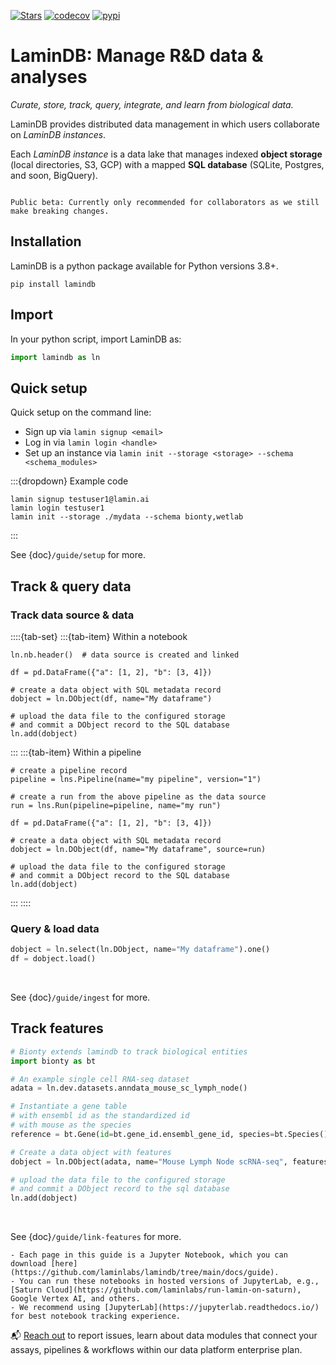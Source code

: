 [![Stars](https://img.shields.io/github/stars/laminlabs/lamindb?logo=GitHub&color=yellow)](https://github.com/laminlabs/lamindb)
[![codecov](https://codecov.io/gh/laminlabs/lamindb/branch/main/graph/badge.svg?token=VKMRJ7OWR3)](https://codecov.io/gh/laminlabs/lamindb)
[![pypi](https://img.shields.io/pypi/v/lamindb?color=blue&label=pypi%20package)](https://pypi.org/project/lamindb)

# LaminDB: Manage R&D data & analyses

_Curate, store, track, query, integrate, and learn from biological data._

LaminDB provides distributed data management in which users collaborate on _LaminDB instances_.

Each _LaminDB instance_ is a data lake that manages indexed **object storage** (local directories, S3, GCP) with a mapped **SQL database** (SQLite, Postgres, and soon, BigQuery).

```{warning}

Public beta: Currently only recommended for collaborators as we still make breaking changes.

```

## Installation

LaminDB is a python package available for Python versions 3.8+.

```shell
pip install lamindb
```

## Import

In your python script, import LaminDB as:

```python
import lamindb as ln
```

## Quick setup

Quick setup on the command line:

- Sign up via `lamin signup <email>`
- Log in via `lamin login <handle>`
- Set up an instance via `lamin init --storage <storage> --schema <schema_modules>`

:::{dropdown} Example code

```shell
lamin signup testuser1@lamin.ai
lamin login testuser1
lamin init --storage ./mydata --schema bionty,wetlab
```

:::

See {doc}`/guide/setup` for more.

## Track & query data

### Track data source & data

::::{tab-set}
:::{tab-item} Within a notebook

```{code-block} python
ln.nb.header()  # data source is created and linked

df = pd.DataFrame({"a": [1, 2], "b": [3, 4]})

# create a data object with SQL metadata record
dobject = ln.DObject(df, name="My dataframe")

# upload the data file to the configured storage
# and commit a DObject record to the SQL database
ln.add(dobject)
```

:::
:::{tab-item} Within a pipeline

```{code-block} python
# create a pipeline record
pipeline = lns.Pipeline(name="my pipeline", version="1")

# create a run from the above pipeline as the data source
run = lns.Run(pipeline=pipeline, name="my run")

df = pd.DataFrame({"a": [1, 2], "b": [3, 4]})

# create a data object with SQL metadata record
dobject = ln.DObject(df, name="My dataframe", source=run)

# upload the data file to the configured storage
# and commit a DObject record to the SQL database
ln.add(dobject)
```

:::
::::

### Query & load data

```python
dobject = ln.select(ln.DObject, name="My dataframe").one()
df = dobject.load()
```

<br>

See {doc}`/guide/ingest` for more.

## Track features

```python
# Bionty extends lamindb to track biological entities
import bionty as bt

# An example single cell RNA-seq dataset
adata = ln.dev.datasets.anndata_mouse_sc_lymph_node()

# Instantiate a gene table
# with ensembl id as the standardized id
# with mouse as the species
reference = bt.Gene(id=bt.gene_id.ensembl_gene_id, species=bt.Species().lookup.mouse)

# Create a data object with features
dobject = ln.DObject(adata, name="Mouse Lymph Node scRNA-seq", features_ref=reference)

# upload the data file to the configured storage
# and commit a DObject record to the sql database
ln.add(dobject)
```

<br>

See {doc}`/guide/link-features` for more.

```{tip}
- Each page in this guide is a Jupyter Notebook, which you can download [here](https://github.com/laminlabs/lamindb/tree/main/docs/guide).
- You can run these notebooks in hosted versions of JupyterLab, e.g., [Saturn Cloud](https://github.com/laminlabs/run-lamin-on-saturn), Google Vertex AI, and others.
- We recommend using [JupyterLab](https://jupyterlab.readthedocs.io/) for best notebook tracking experience.
```

📬 [Reach out](https://lamin.ai/contact) to report issues, learn about data modules that connect your assays, pipelines & workflows within our data platform enterprise plan.
